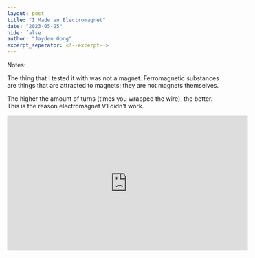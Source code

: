 ```yaml
---
layout: post
title: "I Made an Electromagnet"
date: "2023-05-25"
hide: false
author: "Jayden Gong"
excerpt_seperator: <!--excerpt-->
---
```


Notes:

The thing that I tested it with was not a magnet.
Ferromagnetic substances are things that are attracted to magnets;
they are not magnets themselves.

The higher the amount of turns (times you wrapped the wire), the better.
This is the reason electromagnet V1 didn't work.

<iframe
        width="560"
        height="315"
        src="https://www.youtube.com/embed/0fg3OCkLQGA "
        title="YouTube video player"
        frameborder="0"
        allow="accelerometer; autoplay; clipboard-write; encrypted-media; gyroscope; picture-in-picture; web-share"
        allowfullscreen>
</iframe>

<!--excerpt-->